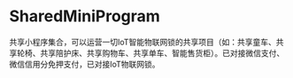 # SharedMiniProgram
共享小程序集合，可以运营一切IoT智能物联网锁的共享项目（如：共享童车、共享轮椅、共享陪护床、共享购物车、共享单车、智能售货柜）。已对接微信支付、微信信用分免押支付，已对接IoT物联网锁。
